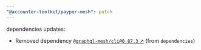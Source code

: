 ```yaml
---
"@accounter-toolkit/payper-mesh": patch
---
```

dependencies updates:
  - Removed dependency [`@graphql-mesh/cli@0.87.3` ↗︎](https://www.npmjs.com/package/@graphql-mesh/cli/v/0.87.3) (from `dependencies`)
